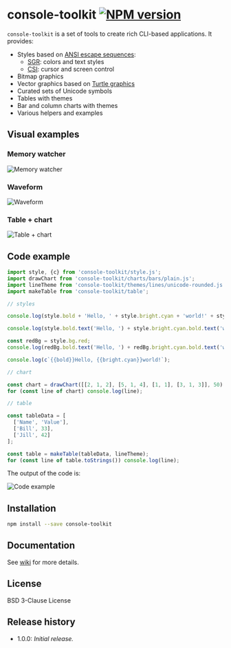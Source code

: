 # console-toolkit [![NPM version][npm-img]][npm-url]

[npm-img]:      https://img.shields.io/npm/v/console-toolkit.svg
[npm-url]:      https://npmjs.org/package/console-toolkit

`console-toolkit` is a set of tools to create rich CLI-based applications. It provides:

* Styles based on [ANSI escape sequences](https://en.wikipedia.org/wiki/ANSI_escape_code):
  * [SGR](https://en.wikipedia.org/wiki/ANSI_escape_code#SGR): colors and text styles
  * [CSI](https://en.wikipedia.org/wiki/ANSI_escape_code#CSIsection): cursor and screen control
* Bitmap graphics
* Vector graphics based on [Turtle graphics](https://en.wikipedia.org/wiki/Turtle_graphics)
* Curated sets of Unicode symbols
* Tables with themes
* Bar and column charts with themes
* Various helpers and examples

## Visual examples

### Memory watcher

![Memory watcher](https://github.com/uhop/console-toolkit/wiki/images/example-memory.png)

### Waveform

![Waveform](https://github.com/uhop/console-toolkit/wiki/images/example-waveform.png)

### Table + chart

![Table + chart](https://github.com/uhop/console-toolkit/wiki/images/example-table-chart.png)

## Code example

```js
import style, {c} from 'console-toolkit/style.js';
import drawChart from 'console-toolkit/charts/bars/plain.js';
import lineTheme from 'console-toolkit/themes/lines/unicode-rounded.js';
import makeTable from 'console-toolkit/table';

// styles

console.log(style.bold + 'Hello, ' + style.bright.cyan + 'world!' + style.reset.all);

console.log(style.bold.text('Hello, ') + style.bright.cyan.bold.text('world!'));

const redBg = style.bg.red;
console.log(redBg.bold.text('Hello, ') + redBg.bright.cyan.bold.text('world!'));

console.log(c`{{bold}}Hello, {{bright.cyan}}world!`);

// chart

const chart = drawChart([[2, 1, 2], [5, 1, 4], [1, 1], [3, 1, 3]], 50);
for (const line of chart) console.log(line);

// table

const tableData = [
  ['Name', 'Value'],
  ['Bill', 33],
  ['Jill', 42]
];

const table = makeTable(tableData, lineTheme);
for (const line of table.toStrings()) console.log(line);
```

The output of the code is:

![Code example](https://github.com/uhop/console-toolkit/wiki/images/example-code.png)

## Installation

```bash
npm install --save console-toolkit
```

## Documentation

See [wiki](https://github.com/uhop/console-toolkit/wiki) for more details.

## License

BSD 3-Clause License

## Release history

- 1.0.0: *Initial release.*
